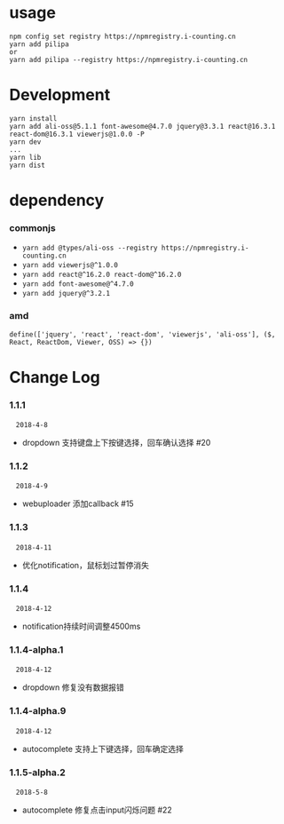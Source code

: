 # usage
```
npm config set registry https://npmregistry.i-counting.cn
yarn add pilipa
or
yarn add pilipa --registry https://npmregistry.i-counting.cn
```

# Development
```
yarn install
yarn add ali-oss@5.1.1 font-awesome@4.7.0 jquery@3.3.1 react@16.3.1 react-dom@16.3.1 viewerjs@1.0.0 -P
yarn dev
...
yarn lib
yarn dist
```

# dependency 
### commonjs
- `yarn add @types/ali-oss --registry https://npmregistry.i-counting.cn`
- `yarn add viewerjs@^1.0.0`
- `yarn add react@^16.2.0 react-dom@^16.2.0`
- `yarn add font-awesome@^4.7.0`
- `yarn add jquery@^3.2.1`

### amd
```
define(['jquery', 'react', 'react-dom', 'viewerjs', 'ali-oss'], ($, React, ReactDom, Viewer, OSS) => {})
```

# Change Log 
### 1.1.1  
  &nbsp;&nbsp; `2018-4-8` 
  - dropdown 支持键盘上下按键选择，回车确认选择 #20

### 1.1.2  
  &nbsp;&nbsp; `2018-4-9` 
  - webuploader 添加callback #15

### 1.1.3  
  &nbsp;&nbsp; `2018-4-11` 
  - 优化notification，鼠标划过暂停消失

### 1.1.4 
  &nbsp;&nbsp; `2018-4-12` 
  - notification持续时间调整4500ms

### 1.1.4-alpha.1 
  &nbsp;&nbsp; `2018-4-12` 
  - dropdown 修复没有数据报错

### 1.1.4-alpha.9 
  &nbsp;&nbsp; `2018-4-12` 
  - autocomplete 支持上下键选择，回车确定选择

### 1.1.5-alpha.2 
  &nbsp;&nbsp; `2018-5-8` 
  - autocomplete 修复点击input闪烁问题 #22
